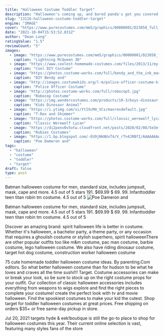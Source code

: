 ```yaml
---
title: "Halloween Costume Toddler Target"
description: "Halloween's coming up, and bored panda's got you covered. Now that you've got your pets dressed up for halloween, here are some kids' halloween costume ideas to inspire you as well. Even if you don't have kids, you'll appreciate the creativity behind some of these costumes. Some are based on pop-culture icon references like harry potter or breaking bad, while others, like the old lady toddler"
slug: "13116-halloween-costume-toddler-target"
engine: "IMAGE"
cover: "https://www.purecostumes.com/mm5/graphics/00000001/D23058_full_1.jpg"
date: "2021-10-04T15:53:52.831Z"
author: "Dean Long"
ratingValue: "1.5"
reviewCount: "5"
images:
  - image: "https://www.purecostumes.com/mm5/graphics/00000001/D23058_full_1.jpg"
    caption: "Lightning McQueen 3D"
  - image: "https://www.coolest-homemade-costumes.com/files/2013/11/my-bright-daughter-the-chandelier-90171-e1384098136572.jpg"
    caption: "Cool DIY Costume"
  - image: "https://photos.costume-works.com/full/bendy_and_the_ink_machine2.jpg"
    caption: "DIY Bendy and"
  - image: "http://images.costumekids.org/l-m/police-officer-costume-kids-halloween-cosplay-boys-v-2434942684.jpg"
    caption: "Police Officer Costume"
  - image: "http://photos.costume-works.com/full/robocop5.jpg"
    caption: "Robocop Costume"
  - image: "https://img.wondercostumes.com/products/10-3/boys-dinosaur-baby-costume.jpg"
    caption: "Kids Dinosaur Animal"
  - image: "https://i.ytimg.com/vi/YtIXcM4_VCs/maxresdefault.jpg"
    caption: "T-Rex and Shimmer"
  - image: "https://photos.costume-works.com/full/classic_werewolf_lycan3.jpg"
    caption: "Classic Werewolf Lycan"
  - image: "https://di2ponv0v5otw.cloudfront.net/posts/2020/02/08/5e3ef7619ed36db646e7492d/m_5e3ef778afade8d79e197105.jpg"
    caption: "Rubies Costumes"
  - image: "https://1.bp.blogspot.com/-EU9jNkNUvT4/V_rTn4JRBfI/AAAAAAAAfQw/KkaGuTCZedsWtBLjPH4EuJhLb_Zdnph9gCEw/s1600/POEDAMERONTITLE.jpg"
    caption: "Poe Dameron and"
tags:
  - "halloween"
  - "costume"
  - "toddler"
  - "target"
draft: false
type: post
---
```


Batman halloween costume for men, standard size, includes jumpsuit, mask, cape and more. 4.5 out of 5 stars 191. $69.99 $ 69. 99.  Infanttoddler teen titan robin tm costume. 4.5 out of 5
![Poe Dameron and](https://1.bp.blogspot.com/-EU9jNkNUvT4/V_rTn4JRBfI/AAAAAAAAfQw/KkaGuTCZedsWtBLjPH4EuJhLb_Zdnph9gCEw/s1600/POEDAMERONTITLE.jpg "Poe Dameron and")

Batman halloween costume for men, standard size, includes jumpsuit, mask, cape and more. 4.5 out of 5 stars 191. $69.99 $ 69. 99.  Infanttoddler teen titan robin tm costume. 4.5 out of 5
<!--inArticleAds-->

<!--galleryOne-->

Discover an amazing brand: spirit halloween life is better in costume. Whether it's halloween, a bachelor party, a theme party, or any occasion that requires a ghoulish costume or stylish superhero, spirit halloweenThere are other popular outfits too like m&m costume, pac man costume, barbie costume, lego halloween costume. We also have riding dinosaur costume, target hot dog costume, construction worker halloween costume
<!--inArticleAds-->

<!--galleryTwo-->

75 cute homemade toddler halloween costume ideas. By parenting.Com editors.  So what better halloween costume than for hudson to be what he loves and craves all the time sushi!!! Target. Costume accessories can make or break your look, so be sure to stock up on the right costume props for your outfit. Our collection of classic halloween accessories includes everything from weapons to wigs  explore and find the right pieces to complete your costume! create the perfect look with tv and movie halloween. Find the spookiest costumes to make your kid the cutest. Shop target for toddler halloween costumes at great prices. Free shipping on orders $35+ or free same-day pickup in store.
<!--galleryThree-->

Jul 20, 2021 targets hyde & eek!boutique is still the go-to place to shop for halloween costumes this year. Their current online selection is vast, featuring many styles fans of the store